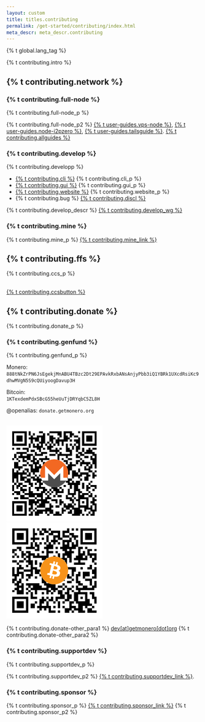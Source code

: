```yaml
---
layout: custom
title: titles.contributing
permalink: /get-started/contributing/index.html
meta_descr: meta_descr.contributing
---
```

{% t global.lang_tag %}
<div class="text-center container description">
    <p>{% t contributing.intro %}</p>
</div>
<div class="contribute">
    <section class="container">
        <div class="row">         
            <!-- full block-->
            <div class="full col-lg-12 col-md-12 col-sm-12 col-xs-12">
                <div class="info-block text-adapt">
                    <div class="row center-xs">
                        <div class="col">
                            <h2>{% t contributing.network %}</h2>
                        </div>
                    </div>
                    <div class="row start-xs">
                        <h3>{% t contributing.full-node %}</h3>
                        <p>{% t contributing.full-node_p %}</p>
                        <p>{% t contributing.full-node_p2 %} <a href="{{ site.baseurl }}/resources/user-guides/vps_run_node.html">{% t user-guides.vps-node %}</a>, <a href="{{ site.baseurl }}/resources/user-guides/node-i2p-zero.html">{% t user-guides.node-i2pzero %}</a>, <a href="http://xmrguide25ibknxgaray5rqksrclddxqku3ggdcnzg4ogdi5qkdkd2yd.onion">{% t user-guides.tailsguide %}</a>. <a href="{{ site.baseurl }}/resources/user-guides/">{% t contributing.allguides %}</a></p>
                        <h3>{% t contributing.develop %}</h3>
                        <p>{% t contributing.developp %}</p>
                            <ul class="logo">
                                <li><a href="https://github.com/monero-project/monero">{% t contributing.cli %}</a> {% t contributing.cli_p %}</li>
                                <li><a href="https://github.com/monero-project/monero-gui">{% t contributing.gui %}</a> {% t contributing.gui_p %}</li>
                                <li><a href="https://github.com/monero-project/monero-site">{% t contributing.website %}</a> {% t contributing.website_p %}</li>
                                <li>{% t contributing.bug %} <a href="https://github.com/monero-project/meta/blob/master/VULNERABILITY_RESPONSE_PROCESS.md">{% t contributing.discl %}</a></li>
                            </ul>
                        <p>{% t contributing.develop_descr %} <a href="{{ site.baseurl }}/community/workgroups/">{% t contributing.develop_wg %}</a></p>
                        <h3>{% t contributing.mine %}</h3>
                        <p>{% t contributing.mine_p %} <a href="{{ site.baseurl }}/get-started/mining/">{% t contributing.mine_link %}</a></p>
                    </div>
                </div>
            </div>
            <!-- end full block-->
            <!-- full block-->
            <div class="full col-lg-12 col-md-12 col-sm-12 col-xs-12">
                <div class="info-block text-adapt">
                    <div class="row center-xs">
                        <div class="col">
                            <h2>{% t contributing.ffs %}</h2>
                        </div>
                    </div>
                    <div class="row start-xs">
                        <p>{% t contributing.ccs_p %}</p>
                    </div><br>
                    <div class="row center-xs">
                        <a class="btn-link btn-auto btn-primary" href="https://ccs.getmonero.org">{% t contributing.ccsbutton %}</a>
                    </div>
                </div>
            </div>
            <!-- end full block-->
            <!-- full block-->
            <div id="donate" class="full col-lg-12 col-md-12 col-sm-12 col-xs-12">
                <div class="info-block text-adapt">
                    <div class="row center-xs">
                        <div class="col">
                            <h2>{% t contributing.donate %}</h2>
                        </div>
                    </div>
                    <div class="row start-xs">
                        <p>{% t contributing.donate_p %}</p>
                    </div>
                    <div class="row start-xs">
                        <div class="col-xs-12">
                            <h3>{% t contributing.genfund %}</h3>
                            <p>{% t contributing.genfund_p %}</p>
                            <p>Monero:<br><code class="donation-field">888tNkZrPN6JsEgekjMnABU4TBzc2Dt29EPAvkRxbANsAnjyPbb3iQ1YBRk1UXcdRsiKc9dhwMVgN5S9cQUiyoogDavup3H</code></p>
                            <p>Bitcoin:<br><code class="donation-field">1KTexdemPdxSBcG55heUuTjDRYqbC5ZL8H</code></p>
                            <p>@openalias: <code class="donation-field">donate.getmonero.org</code></p>
                        </div>
                    </div><br>
                    <div class="row center-xs">
                        <div class="col-lg-6">
                            <img class="qr" src="/img/donate-monero.png" alt="{% t contributing.altqrmonero %}"/>
                        </div>
                        <div class="col-lg-6">
                            <img class="qr" src="/img/donate-bitcoin.png" alt="{% t contributing.altqrbitcoin %}"/>
                        </div>
                    </div>
                    <div class="row start-xs">
                       <div class="col-xs-12">
                            <p>{% t contributing.donate-other_para1 %} <a href="mailto:dev@getmonero.org">dev[at]getmonero[dot]org</a> {% t contributing.donate-other_para2 %}</p>
                       </div>
                    </div>
                    <div class="row start-xs">
                        <div class="col-xs-12">
                            <h3>{% t contributing.supportdev %}</h3>
                            <p>{% t contributing.supportdev_p %}</p>
                            <p>{% t contributing.supportdev_p2 %} <a href="https://www.openhub.net/p/monero/contributors/summary">{% t contributing.supportdev_link %}</a>.</p>
                        </div>
                    </div>
                    <div class="row start-xs">
                        <div class="col-xs-12">
                            <h3>{% t contributing.sponsor %}</h3>
                            <p>{% t contributing.sponsor_p %} <a href="{{ site.baseurl }}/community/sponsorships/">{% t contributing.sponsor_link %}</a> {% t contributing.sponsor_p2 %}</p>
                        </div>
                    </div>
                </div>
            </div>
            <!-- full block-->    
        </div>
    </section>
</div>
